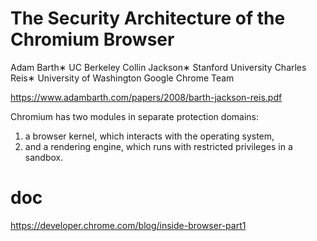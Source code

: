 

# The Security Architecture of the Chromium Browser

Adam Barth∗
UC Berkeley
Collin Jackson∗
Stanford University
Charles Reis∗
University of Washington
Google Chrome Team

https://www.adambarth.com/papers/2008/barth-jackson-reis.pdf


Chromium has two modules in separate protection domains: 
1. a browser kernel, which interacts with the operating system, 
2. and a rendering engine, which runs with restricted privileges in a sandbox.


# doc

https://developer.chrome.com/blog/inside-browser-part1
